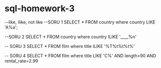 # sql-homework-3
--like, ilike, not like 
--SORU 1
SELECT * FROM country
where country LIKE 'A%a';


--SORU 2
  SELECT * FROM country
 where country ILIKE '____%n' 

-- SORU 3
  SELECT * FROM film
 where title  ILIKE '%T%t%t%t%'

-- SORU 4
 SELECT * FROM film
 where title LIKE 'C%' AND length>90 AND rental_rate=2.99
